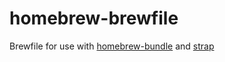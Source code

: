 # homebrew-brewfile
Brewfile for use with [homebrew-bundle](https://github.com/Homebrew/homebrew-bundle) and [strap](https://github.com/MikeMcQuaid/strap)
